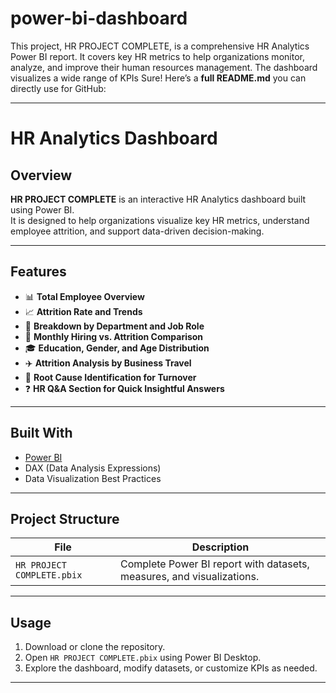 # power-bi-dashboard
This project, HR PROJECT COMPLETE, is a comprehensive HR Analytics Power BI report. It covers key HR metrics to help organizations monitor, analyze, and improve their human resources management. The dashboard visualizes a wide range of KPIs 
Sure! Here’s a **full README.md** you can directly use for GitHub:  

---

# HR Analytics Dashboard

 

## Overview
**HR PROJECT COMPLETE** is an interactive HR Analytics dashboard built using Power BI.  
It is designed to help organizations visualize key HR metrics, understand employee attrition, and support data-driven decision-making.

---

## Features
- 📊 **Total Employee Overview**  
- 📈 **Attrition Rate and Trends**  
- 🏢 **Breakdown by Department and Job Role**  
- 📅 **Monthly Hiring vs. Attrition Comparison**  
- 🎓 **Education, Gender, and Age Distribution**  
- ✈️ **Attrition Analysis by Business Travel**  
- 🔎 **Root Cause Identification for Turnover**  
- ❓ **HR Q&A Section for Quick Insightful Answers**

---

## Built With
- [Power BI](https://powerbi.microsoft.com/)  
- DAX (Data Analysis Expressions)  
- Data Visualization Best Practices  

---

## Project Structure
| File | Description |
| --- | --- |
| `HR PROJECT COMPLETE.pbix` | Complete Power BI report with datasets, measures, and visualizations. |

---

## Usage
1. Download or clone the repository.
2. Open `HR PROJECT COMPLETE.pbix` using Power BI Desktop.
3. Explore the dashboard, modify datasets, or customize KPIs as needed.

---

